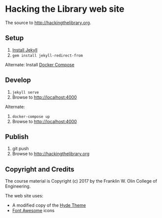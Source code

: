 # Hacking the Library web site

The source to <http://hackingthelibrary.org>.


## Setup

1. [Install Jekyll](https://jekyllrb.com/docs/installation/)
2. `gem install jekyll-redirect-from`

Alternate: Install [Docker Compose](https://docs.docker.com/compose/install/)


## Develop

1. `jekyll serve`
2. Browse to <http://localhost:4000>

Alternate:

1. `docker-compose up`
2. Browse to <http://localhost:4000>


## Publish

1. git push
2. Browse to <http://hackingthelibrary.org>


## Copyright and Credits

The course material is Copyright (c) 2017 by the Franklin W. Olin College of Engineering.

The web site uses:

* A modified copy of the [Hyde Theme](http://hyde.getpoole.com)
* [Font Awesome](http://fontawesome.io) icons
